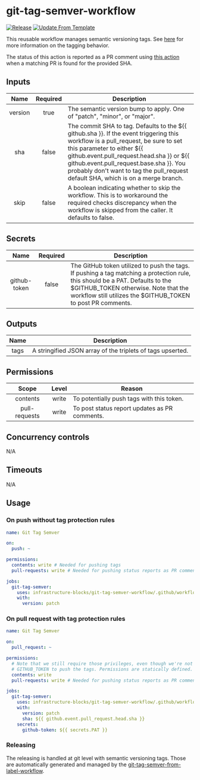 # git-tag-semver-workflow
[![Release](https://github.com/infrastructure-blocks/git-tag-semver-workflow/actions/workflows/release.yml/badge.svg)](https://github.com/infrastructure-blocks/git-tag-semver-workflow/actions/workflows/release.yml)
[![Update From Template](https://github.com/infrastructure-blocks/git-tag-semver-workflow/actions/workflows/update-from-template.yml/badge.svg)](https://github.com/infrastructure-blocks/git-tag-semver-workflow/actions/workflows/update-from-template.yml)

This reusable workflow manages semantic versioning tags.
See [here](https://github.com/infrastructure-blocks/git-tag-semver-action) for more information on the tagging behavior.

The status of this action is reported as a PR comment using [this action](https://github.com/infrastructure-blocks/status-report-action)
when a matching PR is found for the provided SHA.

## Inputs

|  Name   | Required | Description                                                                                                                                                                                                                                                                                                                                 |
|:-------:|:--------:|---------------------------------------------------------------------------------------------------------------------------------------------------------------------------------------------------------------------------------------------------------------------------------------------------------------------------------------------|
| version |   true   | The semantic version bump to apply. One of "patch", "minor", or "major".                                                                                                                                                                                                                                                                    |
|   sha   |  false   | The commit SHA to tag. Defaults to the ${{ github.sha }}. If the event triggering this workflow is a pull_request, be sure to set this parameter to either ${{ github.event.pull_request.head.sha }} or ${{ github.event.pull_request.base.sha }}. You probably don't want to tag the pull_request default SHA, which is on a merge branch. |
|  skip   |  false   | A boolean indicating whether to skip the workflow. This is to workaround the required checks discrepancy when the workflow is skipped from the caller. It defaults to false.                                                                                                                                                                |

## Secrets

|     Name     | Required | Description                                                                                                                                                                                                                          |
|:------------:|:--------:|--------------------------------------------------------------------------------------------------------------------------------------------------------------------------------------------------------------------------------------|
| github-token |  false   | The GitHub token utilized to push the tags. If pushing a tag matching a protection rule, this should be a PAT. Defaults to the $GITHUB_TOKEN otherwise. Note that the workflow still utilizes the $GITHUB_TOKEN to post PR comments. |

## Outputs

| Name | Description                                                |
|:----:|------------------------------------------------------------|
| tags | A stringified JSON array of the triplets of tags upserted. |

## Permissions

|     Scope     | Level | Reason                                        |
|:-------------:|:-----:|-----------------------------------------------|
|   contents    | write | To potentially push tags with this token.     |
| pull-requests | write | To post status report updates as PR comments. |

## Concurrency controls

N/A

## Timeouts

N/A

## Usage

### On push without tag protection rules
```yaml
name: Git Tag Semver

on:
  push: ~

permissions:
  contents: write # Needed for pushing tags
  pull-requests: write # Needed for pushing status reports as PR comments

jobs:
  git-tag-semver:
    uses: infrastructure-blocks/git-tag-semver-workflow/.github/workflows/workflow.yml@v1
    with:
      version: patch
```

### On pull request with tag protection rules
```yaml
name: Git Tag Semver

on:
  pull_request: ~

permissions:
  # Note that we still require those privileges, even though we're not using the
  # GITHUB_TOKEN to push the tags. Permissions are statically defined.
  contents: write
  pull-requests: write # Needed for pushing status reports as PR comments

jobs:
  git-tag-semver:
    uses: infrastructure-blocks/git-tag-semver-workflow/.github/workflows/workflow.yml@v1
    with:
      version: patch
      sha: ${{ github.event.pull_request.head.sha }}
    secrets:
      github-token: ${{ secrets.PAT }}
```

### Releasing

The releasing is handled at git level with semantic versioning tags. Those are automatically generated and managed
by the [git-tag-semver-from-label-workflow](https://github.com/infrastructure-blocks/git-tag-semver-from-label-workflow).
